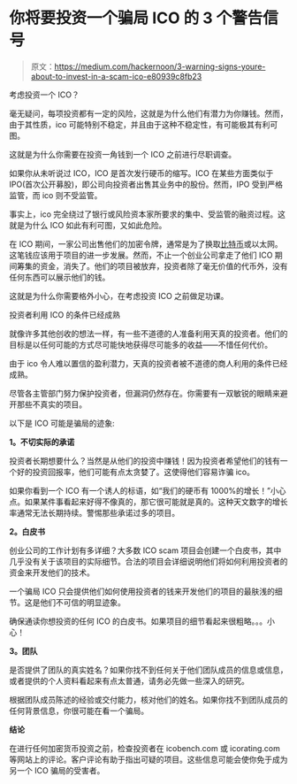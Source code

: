 # 你将要投资一个骗局 ICO 的 3 个警告信号

> 原文：<https://medium.com/hackernoon/3-warning-signs-youre-about-to-invest-in-a-scam-ico-e80939c8fb23>

考虑投资一个 ICO？

毫无疑问，每项投资都有一定的风险，这就是为什么他们有潜力为你赚钱。然而，由于其性质，ico 可能特别不稳定，并且由于这种不稳定性，有可能极其有利可图。

这就是为什么你需要在投资一角钱到一个 ICO 之前进行尽职调查。

如果你从未听说过 ICO，ICO 是首次发行硬币的缩写。ICO 在某些方面类似于 IPO(首次公开募股)，即公司向投资者出售其业务中的股份。然而，IPO 受到严格监管，而 ico 则不受监管。

事实上，ico 完全绕过了银行或风险资本家所要求的集中、受监管的融资过程。这就是为什么 ICO 如此有利可图，又如此危险。

在 ICO 期间，一家公司出售他们的加密令牌，通常是为了换取[比特币](https://hackernoon.com/tagged/bitcoin)或以太网。这笔钱应该用于项目的进一步发展。然而，不止一个创业公司拿走了他们 ICO 期间筹集的资金，消失了。他们的项目被放弃，投资者除了毫无价值的代币外，没有任何东西可以展示他们的钱。

这就是为什么你需要格外小心，在考虑投资 ICO 之前做足功课。

投资者利用 ICO 的条件已经成熟

就像许多其他创收的想法一样，有一些不道德的人准备利用天真的投资者。他们的目标是以任何可能的方式尽可能快地获得尽可能多的收益——不惜任何代价。

由于 ico 令人难以置信的盈利潜力，天真的投资者被不道德的商人利用的条件已经成熟。

尽管各主管部门努力保护投资者，但漏洞仍然存在。你需要有一双敏锐的眼睛来避开那些不真实的项目。

以下是 ICO 可能是骗局的迹象:

**1。不切实际的承诺**

投资者长期想要什么？当然是从他们的投资中赚钱！因为投资者希望他们的钱有一个好的投资回报率，他们可能有点太贪婪了。这使得他们容易诈骗 ico。

如果你看到一个 ICO 有一个诱人的标语，如“我们的硬币有 1000%的增长！”小心点。如果某件事看起来好得不像真的，那它很可能就是真的。这种天文数字的增长率通常无法长期持续。警惕那些承诺过多的项目。

**2。白皮书**

创业公司的工作计划有多详细？大多数 ICO scam 项目会创建一个白皮书，其中几乎没有关于该项目的实际细节。合法的项目会详细说明他们将如何利用投资者的资金来开发他们的技术。

一个骗局 ICO 只会提供他们如何使用投资者的钱来开发他们的项目的最肤浅的细节。这是他们不可信的明显迹象。

确保通读你想投资的任何 ICO 的白皮书。如果项目的细节看起来很粗略。。。小心！

**3。团队**

是否提供了团队的真实姓名？如果你找不到任何关于他们团队成员的信息或信息，或者提供的个人资料看起来有点太普通，请务必先做一些深入的研究。

根据团队成员陈述的经验或交付能力，核对他们的姓名。如果你找不到团队成员的任何背景信息，你很可能在看一个骗局。

**结论**

在进行任何加密货币投资之前，检查投资者在 icobench.com 或 icorating.com 等网站上的评论。客户评论有助于指出可疑的项目。这些信息可能会使你免于成为另一个 ICO 骗局的受害者。